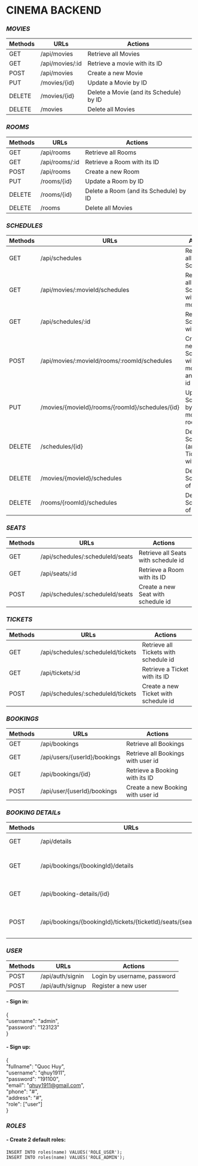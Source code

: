 # CINEMA BACKEND

### *MOVIES*

| Methods | URLs            | Actions                                 |
|---------|-----------------|-----------------------------------------|
| GET     | /api/movies     | Retrieve all Movies                     |
| GET     | /api/movies/:id | Retrieve a movie with its ID            |
| POST    | /api/movies     | Create a new Movie                      |
| PUT     | /movies/{id}    | Update a Movie by ID                    |
| DELETE  | /movies/{id}    | Delete a Movie (and its Schedule) by ID |
| DELETE  | /movies         | Delete all Movies                       |

### *ROOMS*

| Methods | URLs           | Actions                                |
|---------|----------------|----------------------------------------|
| GET     | /api/rooms     | Retrieve all Rooms                     |
| GET     | /api/rooms/:id | Retrieve a Room with its ID            |
| POST    | /api/rooms     | Create a new Room                      |
| PUT     | /rooms/{id}    | Update a Room by ID                    |
| DELETE  | /rooms/{id}    | Delete a Room (and its Schedule) by ID |
| DELETE  | /rooms         | Delete all Movies                      |

### *SCHEDULES*

| Methods | URLs                                            | Actions                                         |
|---------|-------------------------------------------------|-------------------------------------------------|
| GET     | /api/schedules                                  | Retrieve all Schedules                          |
| GET     | /api/movies/:movieId/schedules                  | Retrieve all Schedules with movie id            |
| GET     | /api/schedules/:id                              | Retrieve a Schedule with its ID                 |
| POST    | /api/movies/:movieId/rooms/:roomId/schedules    | Create a new Schedule with movie id and room id |
| PUT     | /movies/{movieId}/rooms/{roomId}/schedules/{id} | Update a Schedule by id with movie, room id     |
| DELETE  | /schedules/{id}                                 | Delete a Schedule (and its Ticket) with id      |
| DELETE  | /movies/{movieId}/schedules                     | Delete all Schedules of a Movie                 |
| DELETE  | /rooms/{roomId}/schedules                       | Delete all Schedules of a Room                  |

### *SEATS*

| Methods | URLs                             | Actions                             |
|---------|----------------------------------|-------------------------------------|
| GET     | /api/schedules/:scheduleId/seats | Retrieve all Seats with schedule id |
| GET     | /api/seats/:id                   | Retrieve a Room with its ID         |
| POST    | /api/schedules/:scheduleId/seats | Create a new Seat with schedule id  |

### *TICKETS*

| Methods | URLs                               | Actions                               |
|---------|------------------------------------|---------------------------------------|
| GET     | /api/schedules/:scheduleId/tickets | Retrieve all Tickets with schedule id |
| GET     | /api/tickets/:id                   | Retrieve a Ticket with its ID         |
| POST    | /api/schedules/:scheduleId/tickets | Create a new Ticket with schedule id  |

### *BOOKINGS*

| Methods | URLs                         | Actions                            |
|---------|------------------------------|------------------------------------|
| GET     | /api/bookings                | Retrieve all Bookings              |
| GET     | /api/users/{userId}/bookings | Retrieve all Bookings with user id |
| GET     | /api/bookings/{id}           | Retrieve a Booking with its ID     |
| POST    | /api/user/{userId}/bookings  | Create a new Booking with user id  |

### *BOOKING DETAILs*

| Methods | URLs                                                                | Actions                                                   |
|---------|---------------------------------------------------------------------|-----------------------------------------------------------|
| GET     | /api/details                                                        | Retrieve all BookingDetails                               |
| GET     | /api/bookings/{bookingId}/details                                   | Retrieve all BookingDetails with booking id               |
| GET     | /api/booking-details/{id}                                           | Retrieve a BookingDetails with its ID                     |
| POST    | /api/bookings/{bookingId}/tickets/{ticketId}/seats/{seatId}/details | Create a new BookingDetails with booking, ticket, seat id |

### *USER*

| Methods | URLs             | Actions                     |
|---------|------------------|-----------------------------|
| POST    | /api/auth/signin | Login by username, password |
| POST    | /api/auth/signup | Register a new user         |

#### - Sign in:

{<br/>
    "username": "admin",<br/>
    "password": "123123"<br/>
}<br/>

#### - Sign up:

{<br/>
    "fullname": "Quoc Huy",<br/>
    "username": "qhuy1911",<br/>
    "password": "191100",<br/>
    "email": "qhuy1911@gmail.com",<br/>
    "phone": "#",<br/>
    "address": "#",<br/>
    "role": ["user"]<br/>
}<br/>

### *ROLES*

#### - Create 2 default roles:
    INSERT INTO roles(name) VALUES('ROLE_USER');
    INSERT INTO roles(name) VALUES('ROLE_ADMIN');
